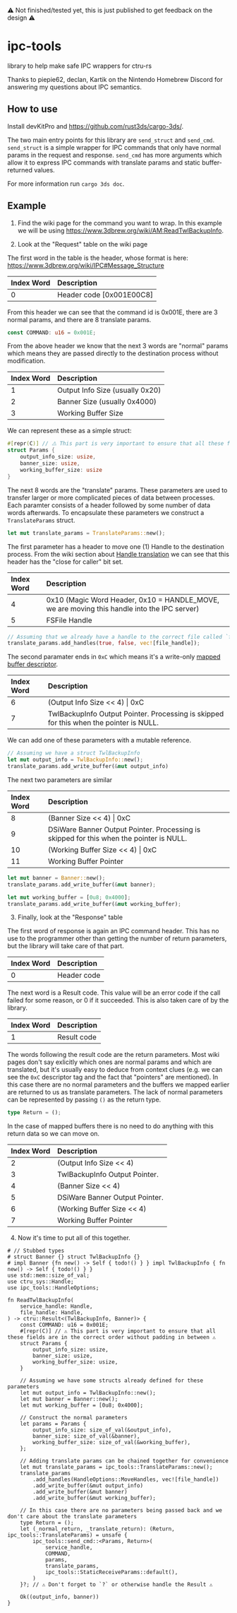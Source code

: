 ⚠️ Not finished/tested yet, this is just published to get feedback on the design ⚠️
# ipc-tools
library to help make safe IPC wrappers for ctru-rs

Thanks to piepie62, declan, Kartik on the Nintendo Homebrew Discord for answering my questions about IPC semantics.

## How to use

Install devKitPro and https://github.com/rust3ds/cargo-3ds/.

The two main entry points for this library are `send_struct` and `send_cmd`. `send_struct` is a simple wrapper for IPC commands that only have normal params in the request and response. `send_cmd` has more arguments which allow it to express IPC commands with translate params and static buffer-returned values.

For more information run `cargo 3ds doc`.

## Example

1. Find the wiki page for the command you want to wrap. In this example we will be using https://www.3dbrew.org/wiki/AM:ReadTwlBackupInfo.

2. Look at the "Request" table on the wiki page

The first word in the table is the header, whose format is here: https://www.3dbrew.org/wiki/IPC#Message_Structure

|Index Word |Description|
|:----|:----|
|0 |Header code [0x001E00C8]|

From this header we can see that the command id is 0x001E, there are 3 normal params, and there are 8 translate params.

```rs
const COMMAND: u16 = 0x001E;
```

From the above header we know that the next 3 words are "normal" params which means they are passed directly to the destination process without modification.

|Index Word |Description|
|:----|:----|
|1 |Output Info Size (usually 0x20)|
|2 |Banner Size (usually 0x4000)|
|3 |Working Buffer Size|

We can represent these as a simple struct:

```rs
#[repr(C)] // ⚠️ This part is very important to ensure that all these fields are in the correct order without padding in between ⚠️
struct Params {
    output_info_size: usize,
    banner_size: usize,
    working_buffer_size: usize
}
```

The next 8 words are the "translate" params. These parameters are used to transfer larger or more complicated pieces of data between processes. Each paramter consists of a header followed by some number of data words afterwards. To encapsulate these parameters we construct a `TranslateParams` struct.

```rs
let mut translate_params = TranslateParams::new();
```

The first parameter has a header to move one (1) Handle to the destination process. From the wiki section about [Handle translation](https://www.3dbrew.org/wiki/IPC#Handle_Translation) we can see that this header has the "close for caller" bit set.

|Index Word |Description|
|:----|:----|
|4 |0x10 (Magic Word Header, 0x10 = HANDLE_MOVE, we are moving this handle into the IPC server)|
|5 |FSFile Handle|

```rs
// Assuming that we already have a handle to the correct file called `file_handle`
translate_params.add_handles(true, false, vec![file_handle]);
```

The second paramater ends in `0xC` which means it's a write-only [mapped buffer descriptor](https://www.3dbrew.org/wiki/IPC#Buffer_Mapping_Translation). 

|Index Word |Description|
|:----|:----|
|6 |(Output Info Size << 4) \| 0xC|
|7 |TwlBackupInfo Output Pointer. Processing is skipped for this when the pointer is NULL.|

We can add one of these parameters with a mutable reference.

```rs
// Assuming we have a struct TwlBackupInfo
let mut output_info = TwlBackupInfo::new();
translate_params.add_write_buffer(&mut output_info)
```

The next two parameters are similar

|Index Word |Description|
|:----|:----|
|8 |(Banner Size << 4) \| 0xC|
|9 |DSiWare Banner Output Pointer. Processing is skipped for this when the pointer is NULL.|
|10 |(Working Buffer Size << 4) \| 0xC|
|11 |Working Buffer Pointer |

```rs
let mut banner = Banner::new();
translate_params.add_write_buffer(&mut banner);

let mut working_buffer = [0u8; 0x4000];
translate_params.add_write_buffer(&mut working_buffer);
```

3. Finally, look at the "Response" table

The first word of response is again an IPC command header. This has no use to the programmer other than getting the number of return parameters, but the library will take care of that part.

|Index Word |Description|
|:----|:----|
|0 |Header code|

The next word is a Result code. This value will be an error code if the call failed for some reason, or 0 if it succeeded. This is also taken care of by the library.

|Index Word |Description|
|:----|:----|
|1 |Result code|

The words following the result code are the return parameters. Most wiki pages don't say exlicitly which ones are normal params and which are translated, but it's usually easy to deduce from context clues (e.g. we can see the `0xC` descriptor tag and the fact that "pointers" are mentioned). In this case there are no normal parameters and the buffers we mapped earlier are returned to us as translate parameters. The lack of normal parameters can be represented by passing `()` as the return type.

```rs
type Return = ();
```

In the case of mapped buffers there is no need to do anything with this return data so we can move on.

|Index Word |Description|
|:----|:----|
|2 |(Output Info Size << 4) | 0xC|
|3 |TwlBackupInfo Output Pointer.|
|4 |(Banner Size << 4) | 0xC|
|5 |DSiWare Banner Output Pointer.|
|6 |(Working Buffer Size << 4) | 0xC|
|7 |Working Buffer Pointer |

4. Now it's time to put all of this together.

```{no_run, rust}
# // Stubbed types
# struct Banner {} struct TwlBackupInfo {}
# impl Banner {fn new() -> Self { todo!() } } impl TwlBackupInfo { fn new() -> Self { todo!() } }
use std::mem::size_of_val;
use ctru_sys::Handle;
use ipc_tools::HandleOptions;

fn ReadTwlBackupInfo(
    service_handle: Handle,
    file_handle: Handle,
) -> ctru::Result<(TwlBackupInfo, Banner)> {
    const COMMAND: u16 = 0x001E;
    #[repr(C)] // ⚠️ This part is very important to ensure that all these fields are in the correct order without padding in between ⚠️
    struct Params {
        output_info_size: usize,
        banner_size: usize,
        working_buffer_size: usize,
    }

    // Assuming we have some structs already defined for these parameters
    let mut output_info = TwlBackupInfo::new();
    let mut banner = Banner::new();
    let mut working_buffer = [0u8; 0x4000];

    // Construct the normal parameters
    let params = Params {
        output_info_size: size_of_val(&output_info),
        banner_size: size_of_val(&banner),
        working_buffer_size: size_of_val(&working_buffer),
    };

    // Adding translate params can be chained together for convenience
    let mut translate_params = ipc_tools::TranslateParams::new();
    translate_params
        .add_handles(HandleOptions::MoveHandles, vec![file_handle])
        .add_write_buffer(&mut output_info)
        .add_write_buffer(&mut banner)
        .add_write_buffer(&mut working_buffer);

    // In this case there are no parameters being passed back and we don't care about the translate parameters 
    type Return = ();
    let (_normal_return, _translate_return): (Return, ipc_tools::TranslateParams) = unsafe {
        ipc_tools::send_cmd::<Params, Return>(
            service_handle,
            COMMAND,
            params,
            translate_params,
            ipc_tools::StaticReceiveParams::default(),
        )
    }?; // ⚠️ Don't forget to `?` or otherwise handle the Result ⚠️

    Ok((output_info, banner))
}
```
